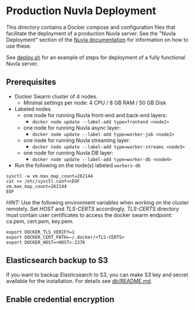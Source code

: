Production Nuvla Deployment
===========================

This directory contains a Docker compose and configuration files that
facilitate the deployment of a production Nuvla server. See the "Nuvla
Deployment" section of the [Nuvla
documentation](https://docs.nuvla.io/dave) for information on how
to use these.

See [deploy.sh](deploy.sh) for an example of steps for deployment of a
fully functional Nuvla server.

## Prerequisites

* Docker Swarm cluster of 4 nodes.
    * Minimal settings per node: 4 CPU / 8 GB RAM / 50 GB Disk
* Labeled nodes
    * one node for running Nuvla front-end and back-end layers:
        * `docker node update --label-add type=frontend <node1>`
    * one node for running Nuvla async layer:
        * `docker node update --label-add type=worker-job <node2>`
    * one node for running Nuvla streaming layer:
        * `docker node update --label-add type=worker-streams <node3>`
    * one node for running Nuvla DB layer:
        * `docker node update --label-add type=worker-db <node4>`
* Run the following on the node(s) labeled `workers-db`

```
sysctl -w vm.max_map_count=262144
cat >> /etc/sysctl.conf<<EOF
vm.max_map_count=262144
EOF
```

*HINT:* Use the following environment variables when working on the
cluster remotely. Set _HOST_ and _TLS-CERTS_ accordingly. _TLS-CERTS_
directory must contain user certificates to access the docker swarm
endpoint: ca.pem, cert.pem, key.pem.

```
export DOCKER_TLS_VERIFY=1
export DOCKER_CERT_PATH=~/.docker/<TLS-CERTS>
export DOCKER_HOST=<HOST>:2376
```

## Elasticsearch backup to S3

If you want to backup Elasticsearch to S3, you can make S3 key and
secret available for the installation. For details see
[db/README.md](db/README.md).

## Enable credential encryption

